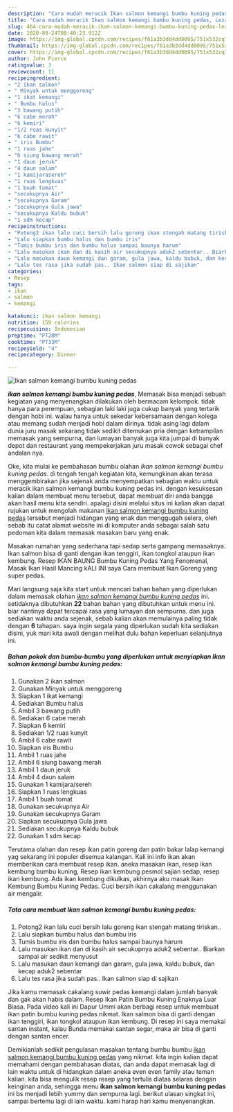 ```yaml
---
description: "Cara mudah meracik Ikan salmon kemangi bumbu kuning pedas, Lezat Sekali"
title: "Cara mudah meracik Ikan salmon kemangi bumbu kuning pedas, Lezat Sekali"
slug: 464-cara-mudah-meracik-ikan-salmon-kemangi-bumbu-kuning-pedas-lezat-sekali
date: 2020-09-24T00:40:23.912Z
image: https://img-global.cpcdn.com/recipes/f61a3b3dd4dd0095/751x532cq70/ikan-salmon-kemangi-bumbu-kuning-pedas-foto-resep-utama.jpg
thumbnail: https://img-global.cpcdn.com/recipes/f61a3b3dd4dd0095/751x532cq70/ikan-salmon-kemangi-bumbu-kuning-pedas-foto-resep-utama.jpg
cover: https://img-global.cpcdn.com/recipes/f61a3b3dd4dd0095/751x532cq70/ikan-salmon-kemangi-bumbu-kuning-pedas-foto-resep-utama.jpg
author: John Pierce
ratingvalue: 3
reviewcount: 11
recipeingredient:
- "2 ikan salmon"
- " Minyak untuk menggoreng"
- "1 ikat kemangi"
- " Bumbu halus"
- "3 bawang putih"
- "6 cabe merah"
- "6 kemiri"
- "1/2 ruas kunyit"
- "6 cabe rawit"
- " iris Bumbu"
- "1 ruas jahe"
- "6 siung bawang merah"
- "1 daun jeruk"
- "4 daun salam"
- "1 kamijarasereh"
- "1 ruas lengkuas"
- "1 buah tomat"
- "secukupnya Air"
- "secukupnya Garam"
- "secukupnya Gula jawa"
- "secukupnya Kaldu bubuk"
- "1 sdm kecap"
recipeinstructions:
- "Potong2 ikan lalu cuci bersih lalu goreng ikan stengah matang tiriskan.."
- "Lalu siapkan bumbu halus dan bumbu iris"
- "Tumis bumbu iris dan bumbu halus sampai baunya harum"
- "Lalu masukan ikan dan di kasih air secukupnya aduk2 sebentar.. Biarkan sampai air sedikit menyusut"
- "Lalu masukan daun kemangi dan garam, gula jawa, kaldu bubuk, dan kecap aduk2 sebentar"
- "Lalu tes rasa jika sudah pas.. Ikan salmon siap di sajikan"
categories:
- Resep
tags:
- ikan
- salmon
- kemangi

katakunci: ikan salmon kemangi 
nutrition: 159 calories
recipecuisine: Indonesian
preptime: "PT28M"
cooktime: "PT33M"
recipeyield: "4"
recipecategory: Dinner

---
```



![Ikan salmon kemangi bumbu kuning pedas](https://img-global.cpcdn.com/recipes/f61a3b3dd4dd0095/751x532cq70/ikan-salmon-kemangi-bumbu-kuning-pedas-foto-resep-utama.jpg)

<b><i>ikan salmon kemangi bumbu kuning pedas</i></b>, Memasak bisa menjadi sebuah kegiatan yang menyenangkan dilakukan oleh bermacam kelompok. tidak hanya para perempuan, sebagian laki laki juga cukup banyak yang tertarik dengan hobi ini. walau hanya untuk sekedar kebersamaan dengan kolega atau memang sudah menjadi hobi dalam dirinya. tidak asing lagi dalam dunia juru masak sekarang tidak sedikit ditemukan pria dengan ketrampilan memasak yang sempurna, dan lumayan banyak juga kita jumpai di banyak depot dan restaurant yang mempekerjakan juru masak cowok sebagai chef andalan nya.

Oke, kita mulai ke pembahasan bumbu olahan <i>ikan salmon kemangi bumbu kuning pedas</i>. di tengah tengah kegiatan kita, kemungkinan akan terasa menggembirakan jika sejenak anda menyempatkan sebagian waktu untuk meracik ikan salmon kemangi bumbu kuning pedas ini. dengan kesuksesan kalian dalam membuat menu tersebut, dapat membuat diri anda bangga akan hasil menu kita sendiri. apalagi disini melalui situs ini kalian akan dapat rujukan untuk mengolah makanan <u>ikan salmon kemangi bumbu kuning pedas</u> tersebut menjadi hidangan yang enak dan menggugah selera, oleh sebab itu catat alamat website ini di komputer anda sebagai salah satu pedoman kita dalam memasak masakan baru yang enak.

Masakan rumahan yang sederhana tapi sedap serta gampang memasaknya. Ikan salmon bisa di ganti dengan ikan tenggiri, ikan tongkol ataupun ikan kembung. Resep IKAN BAUNG Bumbu Kuning Pedas Yang Fenomenal, Masak Ikan Hasil Mancing kALI INI saya Cara membuat Ikan Goreng yang super pedas.


Mari langsung saja kita start untuk mencari bahan bahan yang diperlukan dalam memasak olahan <u><i>ikan salmon kemangi bumbu kuning pedas</i></u> ini. setidaknya dibutuhkan <b>22</b> bahan bahan yang dibutuhkan untuk menu ini. biar nantinya dapat tercapai rasa yang lumayan dan sempurna. dan juga sediakan waktu anda sejenak, sebab kalian akan memulainya paling tidak dengan <b>6</b> tahapan. saya ingin segala yang diperlukan sudah kita sediakan disini, yuk mari kita awali dengan melihat dulu bahan keperluan selanjutnya ini.

<!--inarticleads1-->

##### Bahan pokok dan bumbu-bumbu yang diperlukan untuk menyiapkan Ikan salmon kemangi bumbu kuning pedas:

1. Gunakan 2 ikan salmon
1. Gunakan  Minyak untuk menggoreng
1. Siapkan 1 ikat kemangi
1. Sediakan  Bumbu halus
1. Ambil 3 bawang putih
1. Sediakan 6 cabe merah
1. Siapkan 6 kemiri
1. Sediakan 1/2 ruas kunyit
1. Ambil 6 cabe rawit
1. Siapkan  iris Bumbu
1. Ambil 1 ruas jahe
1. Ambil 6 siung bawang merah
1. Ambil 1 daun jeruk
1. Ambil 4 daun salam
1. Gunakan 1 kamijara/sereh
1. Siapkan 1 ruas lengkuas
1. Ambil 1 buah tomat
1. Gunakan secukupnya Air
1. Gunakan secukupnya Garam
1. Siapkan secukupnya Gula jawa
1. Sediakan secukupnya Kaldu bubuk
1. Gunakan 1 sdm kecap


Terutama olahan dan resep ikan patin goreng dan patin bakar lalap kemangi yag sekarang ini populer disemua kalangan. Kali ini info ikan akan memberikan cara membuat resep ikan. aneka masakan ikan, resep ikan kembung bumbu kuning, Resep ikan kembung pesmol sajian sedap, resep ikan kembung. Ada ikan kembung dikulkas, akhirnya aku masak Ikan Kembung Bumbu Kuning Pedas. Cuci bersih ikan cakalang menggunakan air mengalir. 

<!--inarticleads2-->

##### Tata cara membuat Ikan salmon kemangi bumbu kuning pedas:

1. Potong2 ikan lalu cuci bersih lalu goreng ikan stengah matang tiriskan..
1. Lalu siapkan bumbu halus dan bumbu iris
1. Tumis bumbu iris dan bumbu halus sampai baunya harum
1. Lalu masukan ikan dan di kasih air secukupnya aduk2 sebentar.. Biarkan sampai air sedikit menyusut
1. Lalu masukan daun kemangi dan garam, gula jawa, kaldu bubuk, dan kecap aduk2 sebentar
1. Lalu tes rasa jika sudah pas.. Ikan salmon siap di sajikan


Jika kamu memasak cakalang suwir pedas kemangi dalam jumlah banyak dan gak akan habis dalam. Resep Ikan Patin Bumbu Kuning Enaknya Luar Biasa. Pada video kali ini Dapur Ummi akan berbagi resep untuk membuat ikan patin bumbu kuning pedas nikmat. Ikan salmon bisa di ganti dengan ikan tenggiri, ikan tongkol ataupun ikan kembung. Di resep ini saya memakai santan instant, kalau Bunda memakai santan segar, maka air bisa di ganti dengan santan encer. 

Demikianlah sedikit pengulasan masakan tentang bumbu bumbu <u>ikan salmon kemangi bumbu kuning pedas</u> yang nikmat. kita ingin kalian dapat memahami dengan pembahasan diatas, dan anda dapat memasak lagi di lain waktu untuk di hidangkan dalam aneka even even family atau teman kalian. kita bisa mengulik resep resep yang tertulis diatas selaras dengan keinginan anda, sehingga menu <b>ikan salmon kemangi bumbu kuning pedas</b> ini bs menjadi lebih yummy dan sempurna lagi. berikut ulasan singkat ini, sampai bertemu lagi di lain waktu. kami harap hari kamu menyenangkan.
